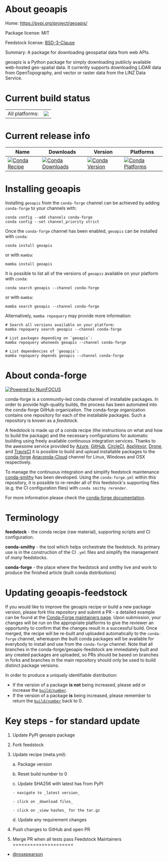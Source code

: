 About geoapis
=============

Home: https://pypi.org/project/geoapis/

Package license: MIT

Feedstock license: [BSD-3-Clause](https://github.com/conda-forge/geoapis-feedstock/blob/main/LICENSE.txt)

Summary: A package for downloading geospatial data from web APIs.

geoapis is a Python package for simply downloading publicly available
web-hosted geo-spatial data. It currently supports downloading LiDAR data
from OpenTopography, and vector or raster data from the LINZ Data Service.


Current build status
====================


<table><tr><td>All platforms:</td>
    <td>
      <a href="https://dev.azure.com/conda-forge/feedstock-builds/_build/latest?definitionId=16678&branchName=main">
        <img src="https://dev.azure.com/conda-forge/feedstock-builds/_apis/build/status/geoapis-feedstock?branchName=main">
      </a>
    </td>
  </tr>
</table>

Current release info
====================

| Name | Downloads | Version | Platforms |
| --- | --- | --- | --- |
| [![Conda Recipe](https://img.shields.io/badge/recipe-geoapis-green.svg)](https://anaconda.org/conda-forge/geoapis) | [![Conda Downloads](https://img.shields.io/conda/dn/conda-forge/geoapis.svg)](https://anaconda.org/conda-forge/geoapis) | [![Conda Version](https://img.shields.io/conda/vn/conda-forge/geoapis.svg)](https://anaconda.org/conda-forge/geoapis) | [![Conda Platforms](https://img.shields.io/conda/pn/conda-forge/geoapis.svg)](https://anaconda.org/conda-forge/geoapis) |

Installing geoapis
==================

Installing `geoapis` from the `conda-forge` channel can be achieved by adding `conda-forge` to your channels with:

```
conda config --add channels conda-forge
conda config --set channel_priority strict
```

Once the `conda-forge` channel has been enabled, `geoapis` can be installed with `conda`:

```
conda install geoapis
```

or with `mamba`:

```
mamba install geoapis
```

It is possible to list all of the versions of `geoapis` available on your platform with `conda`:

```
conda search geoapis --channel conda-forge
```

or with `mamba`:

```
mamba search geoapis --channel conda-forge
```

Alternatively, `mamba repoquery` may provide more information:

```
# Search all versions available on your platform:
mamba repoquery search geoapis --channel conda-forge

# List packages depending on `geoapis`:
mamba repoquery whoneeds geoapis --channel conda-forge

# List dependencies of `geoapis`:
mamba repoquery depends geoapis --channel conda-forge
```


About conda-forge
=================

[![Powered by
NumFOCUS](https://img.shields.io/badge/powered%20by-NumFOCUS-orange.svg?style=flat&colorA=E1523D&colorB=007D8A)](https://numfocus.org)

conda-forge is a community-led conda channel of installable packages.
In order to provide high-quality builds, the process has been automated into the
conda-forge GitHub organization. The conda-forge organization contains one repository
for each of the installable packages. Such a repository is known as a *feedstock*.

A feedstock is made up of a conda recipe (the instructions on what and how to build
the package) and the necessary configurations for automatic building using freely
available continuous integration services. Thanks to the awesome service provided by
[Azure](https://azure.microsoft.com/en-us/services/devops/), [GitHub](https://github.com/),
[CircleCI](https://circleci.com/), [AppVeyor](https://www.appveyor.com/),
[Drone](https://cloud.drone.io/welcome), and [TravisCI](https://travis-ci.com/)
it is possible to build and upload installable packages to the
[conda-forge](https://anaconda.org/conda-forge) [Anaconda-Cloud](https://anaconda.org/)
channel for Linux, Windows and OSX respectively.

To manage the continuous integration and simplify feedstock maintenance
[conda-smithy](https://github.com/conda-forge/conda-smithy) has been developed.
Using the ``conda-forge.yml`` within this repository, it is possible to re-render all of
this feedstock's supporting files (e.g. the CI configuration files) with ``conda smithy rerender``.

For more information please check the [conda-forge documentation](https://conda-forge.org/docs/).

Terminology
===========

**feedstock** - the conda recipe (raw material), supporting scripts and CI configuration.

**conda-smithy** - the tool which helps orchestrate the feedstock.
                   Its primary use is in the construction of the CI ``.yml`` files
                   and simplify the management of *many* feedstocks.

**conda-forge** - the place where the feedstock and smithy live and work to
                  produce the finished article (built conda distributions)


Updating geoapis-feedstock
==========================

If you would like to improve the geoapis recipe or build a new package version, please
fork this repository and submit a PR - a detailed example can be found at the
[Conda-Forge maintainers page](https://conda-forge.org/docs/maintainer/updating_pkgs.html#example-workflow-for-updating-a-package).
Upon submission, your changes will be run on the appropriate platforms to give the
reviewer an opportunity to confirm that the changes result in a successful build. Once
merged, the recipe will be re-built and uploaded automatically to the
`conda-forge` channel, whereupon the built conda packages will be available for
everybody to install and use from the `conda-forge` channel.
Note that all branches in the conda-forge/geoapis-feedstock are
immediately built and any created packages are uploaded, so PRs should be based
on branches in forks and branches in the main repository should only be used to
build distinct package versions.

In order to produce a uniquely identifiable distribution:
 * If the version of a package **is not** being increased, please add or increase
   the [``build/number``](https://docs.conda.io/projects/conda-build/en/latest/resources/define-metadata.html#build-number-and-string).
 * If the version of a package **is** being increased, please remember to return
   the [``build/number``](https://docs.conda.io/projects/conda-build/en/latest/resources/define-metadata.html#build-number-and-string)
   back to 0.

# Key steps - for standard update
1. Update PyPI geoapis package
2. Fork feedstock
3. Update recipe (meta.yml):

    a. Package version

    b. Reset build number to 0

    c. Update SHA256 with latest has from PyPI

       - navigate to _latest version_

       - click on _download files_

       - click on _view hashes_ for the tar.gz

    d. Update any requirement changes

4. Push changes to GitHub and open PR
5. Merge PR when all tests pass
Feedstock Maintainers
=====================

* [@rosepearson](https://github.com/rosepearson/)

